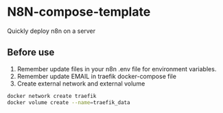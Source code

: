 # N8N-compose-template

Quickly deploy n8n on a server

## Before use

1. Remember update files in your n8n .env file for environment variables.
2. Remember update EMAIL in traefik docker-compose file
3. Create external network and external volume

```bash
docker network create traefik
docker volume create --name=traefik_data
```


